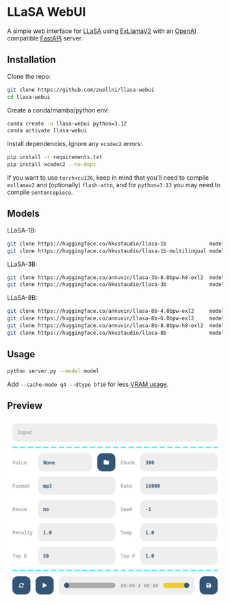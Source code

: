 # LLaSA WebUI
A simple web interface for [LLaSA](https://huggingface.co/collections/HKUSTAudio/llasa-679b87dbd06ac556cc0e0f44) using [ExLlamaV2](https://github.com/turboderp-org/exllamav2) with an [OpenAI](https://platform.openai.com/docs/guides/text-to-speech) compatible [FastAPI](https://github.com/fastapi/fastapi) server.

## Installation
Clone the repo:
```sh
git clone https://github.com/zuellni/llasa-webui
cd llasa-webui
```

Create a conda/mamba/python env:
```sh
conda create -n llasa-webui python=3.12
conda activate llasa-webui
```

Install dependencies, ignore any `xcodec2` errors:
```sh
pip install -r requirements.txt
pip install xcodec2 --no-deps
```
If you want to use `torch+cu126`, keep in mind that you'll need to compile `exllamav2` and (optionally) `flash-attn`, and for `python=3.13` you may need to compile `sentencepiece`.

## Models
LLaSA-1B:
```sh
git clone https://huggingface.co/hkustaudio/llasa-1b              model # bf16
git clone https://huggingface.co/hkustaudio/llasa-1b-multilingual model # bf16
```

LLaSA-3B:
```sh
git clone https://huggingface.co/annuvin/llasa-3b-8.0bpw-h8-exl2  model # 8bpw
git clone https://huggingface.co/hkustaudio/llasa-3b              model # bf16
```

LLaSA-8B:
```sh
git clone https://huggingface.co/annuvin/llasa-8b-4.0bpw-exl2     model # 4bpw
git clone https://huggingface.co/annuvin/llasa-8b-6.0bpw-exl2     model # 6bpw
git clone https://huggingface.co/annuvin/llasa-8b-8.0bpw-h8-exl2  model # 8bpw
git clone https://huggingface.co/hkustaudio/llasa-8b              model # bf16
```

## Usage
```sh
python server.py --model model
```
Add `--cache-mode q4 --dtype bf16` for less [VRAM usage](https://www.canirunthisllm.net).

## Preview
![Preview](assets/preview.png)
